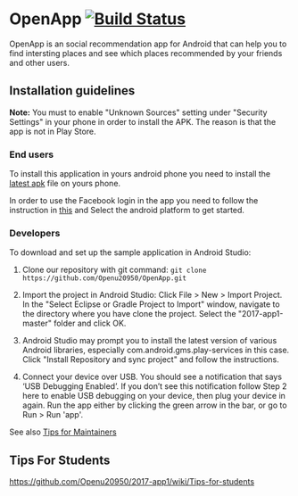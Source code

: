 # OpenApp [![Build Status](https://travis-ci.com/Openu20950/OpenApp.svg?token=PQrEfnoMbHXxzcgKUEQH&branch=master)](https://travis-ci.com/Openu20950/OpenApp)

OpenApp is an social recommendation app for Android that can help you to find intersting places and see which places recommended by your friends and other users.

## Installation guidelines

**Note:** You must to enable "Unknown Sources" setting under "Security Settings" in your phone in order to install the APK. The reason is that the app is not in Play Store.

### End users
To install this application in yours android phone you need to install the [latest apk](https://github.com/Openu20950/2017-app1/releases) file on yours phone.
  
In order to use the Facebook login in the app you need to follow the instruction in [this](https://developers.facebook.com/quickstarts/) and Select the android platform to get started. 
  
### Developers
To download and set up the sample application in Android Studio:

1) Clone our repository with git command:
`git clone https://github.com/Openu20950/OpenApp.git`

2) Import the project in Android Studio:
Click File > New > Import Project.
In the "Select Eclipse or Gradle Project to Import" window, navigate to the directory where you have clone the project. 
Select the "2017-app1-master" folder and click OK.

3) Android Studio may prompt you to install the latest version of various Android libraries, especially com.android.gms.play-services in   this case. Click "Install Repository and sync project" and follow the instructions.

4) Connect your device over USB. You should see a notification that says ‘USB Debugging Enabled’. 
If you don’t see this notification follow Step 2 here to enable USB debugging on your device, then plug your device in again.
Run the app either by clicking the green arrow in the bar, or go to Run > Run 'app'. 

See also [Tips for Maintainers](https://github.com/Openu20950/2017-app1/wiki/Tips-for-maintainers)

## Tips For Students 

https://github.com/Openu20950/2017-app1/wiki/Tips-for-students

